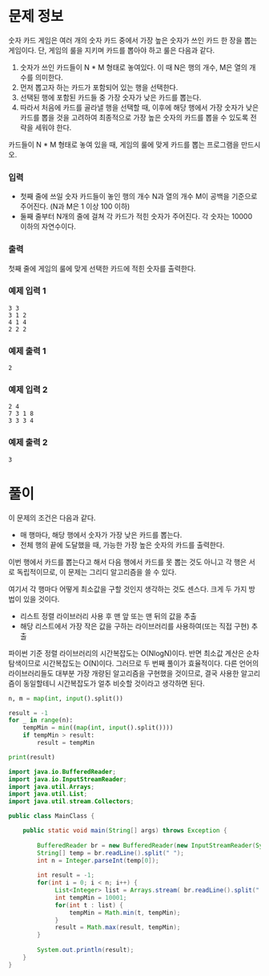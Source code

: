 # 문제 정보

숫자 카드 게임은 여러 개의 숫자 카드 중에서 가장 높은 숫자가 쓰인 카드 한 장을 뽑는 게임이다. 단, 게임의 룰을 지키며 카드를 뽑아야 하고 룰은 다음과 같다.

1. 숫자가 쓰인 카드들이 N * M 형태로 놓여있다. 이 때 N은 행의 개수, M은 열의 개수를 의미한다.
2. 먼저 뽑고자 하는 카드가 포함되어 있는 행을 선택한다.
3. 선택된 행에 포함된 카드들 중 가장 숫자가 낮은 카드를 뽑는다.
4. 따라서 처음에 카드를 골라낼 행을 선택할 때, 이후에 해당 행에서 가장 숫자가 낮은 카드를 뽑을 것을 고려하여 최종적으로 가장 높은 숫자의 카드를 뽑을 수 있도록 전략을 세워야 한다.

카드들이 N * M 형태로 놓여 있을 때, 게임의 룰에 맞게 카드를 뽑는 프로그램을 만드시오.

### 입력

- 첫째 줄에 쓰일 숫자 카드들이 놓인 행의 개수 N과 열의 개수 M이 공백을 기준으로 주어진다. (N과 M은 1 이상 100 이하)
- 둘째 줄부터 N개의 줄에 걸쳐 각 카드가 적힌 숫자가 주어진다. 각 숫자는 10000 이하의 자연수이다.

### 출력

첫째 줄에 게임의 룰에 맞게 선택한 카드에 적힌 숫자를 출력한다.

### 예제 입력 1

```
3 3
3 1 2
4 1 4
2 2 2
```

### 예제 출력 1

```
2
```

### 예제 입력 2

```
2 4
7 3 1 8
3 3 3 4
```

### 예제 출력 2

```
3
```

# 풀이

이 문제의 조건은 다음과 같다.
- 매 행마다, 해당 행에서 숫자가 가장 낮은 카드를 뽑는다.
- 전체 행의 끝에 도달했을 때, 가능한 가장 높은 숫자의 카드를 출력한다.

이번 행에서 카드를 뽑는다고 해서 다음 행에서 카드를 못 뽑는 것도 아니고 각 행은 서로 독립적이므로, 이 문제는 그리디 알고리즘을 쓸 수 있다.

여기서 각 행마다 어떻게 최소값을 구할 것인지 생각하는 것도 센스다. 크게 두 가지 방법이 있을 것이다.
- 리스트 정렬 라이브러리 사용 후 맨 앞 또는 맨 뒤의 값을 추출
- 해당 리스트에서 가장 작은 값을 구하는 라이브러리를 사용하여(또는 직접 구현) 추출

파이썬 기준 정렬 라이브러리의 시간복잡도는 O(NlogN)이다. 반면 최소값 계산은 순차탐색이므로 시간복잡도는 O(N)이다. 그러므로 두 번째 풀이가 효율적이다. 다른 언어의 라이브러리들도 대부분 가장 개량된 알고리즘을 구현했을 것이므로, 결국 사용한 알고리즘이 동일할테니 시간복잡도가 얼추 비슷할 것이라고 생각하면 된다.

```python
n, m = map(int, input().split())

result = -1
for _ in range(n):
    tempMin = min((map(int, input().split())))
    if tempMin > result:
        result = tempMin

print(result)
```


```java
import java.io.BufferedReader;
import java.io.InputStreamReader;
import java.util.Arrays;
import java.util.List;
import java.util.stream.Collectors;

public class MainClass {

	public static void main(String[] args) throws Exception {
		
		BufferedReader br = new BufferedReader(new InputStreamReader(System.in));
		String[] temp = br.readLine().split(" ");
		int n = Integer.parseInt(temp[0]); 
		
		int result = -1;
		for(int i = 0; i < n; i++) {
			 List<Integer> list = Arrays.stream( br.readLine().split(" ") ).map(Integer::parseInt).collect(Collectors.toList());
			 int tempMin = 10001;
			 for(int t : list) {
				 tempMin = Math.min(t, tempMin);
			 }
			 result = Math.max(result, tempMin);
		}
		
		System.out.println(result);
	}
}
```